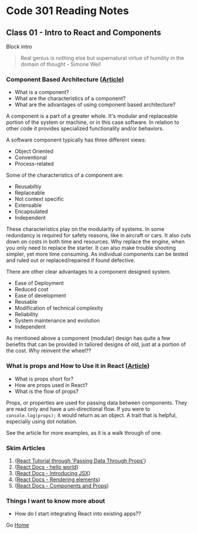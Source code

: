 # Code 301 Reading Notes

## Class 01 - Intro to React and Components

Block intro

> Real genius is nothing else but supernatural virtue of humility in the domain of thought  - Simone Weil

### Component Based Architecture ([Article](https://www.tutorialspoint.com/software_architecture_design/component_based_architecture.htm))

* What is a component?
* What are the characteristics of a component?
* What are the advantages of using component based architecture?

A component is a part of a  greater whole. It's modular and replaceable portion of the system or machine, or in this case software. In relation to other code it provides specialized functionality and/or behaviors.

A software component typically has three different views:
* Object Oriented
* Conventional
* Process-related

Some of the characteristics of a component are:

* Reusabiltiy
* Replaceable
* Not context specific
* Extensable
* Encapsulated
* Independent

These characteristics play on the modularity of systems. In some redundancy is required for safety reasons, like in aircraft or cars. It also cuts down on costs in both time and resources. Why replace the engine, when you only need to replace the starter. It can also make trouble shooting simpler, yet more time consuming. As individual components can be tested and ruled out or replaced/repaired if found defective.

There are other clear advantages to a component designed system.

* Ease of Deployment
* Reduced cost
* Ease of development
* Reusable
* Modification of technical complexity
* Reliability
* System maintenance and evolution
* Independent

As mentioned above a component (modular) design has quite a few benefits that can be provided in tailored designs of old, just at a portion of the cost. Why reinvent the wheel??

### What is props and How to Use it in React ([Article](https://itnext.io/what-is-props-and-how-to-use-it-in-react-da307f500da0))

* What is props short for?
* How are props used in React?
* What is the flow of props?

Props, or properties are used for passing data between components. They are read only and have a uni-directional flow. If you were to ```console.log(props);``` it would return as an object. A trait that is helpful, especially using dot notation. 

See the article for more examples, as it is a walk through of one.

### Skim Articles
 
 1. ([React Tutorial through 'Passing Data Through Props'](https://reactjs.org/tutorial/tutorial.html))
 1. ([React Docs - hello world](https://reactjs.org/docs/hello-world.html))
 1. ([React Docs - Introducing JSX](https://reactjs.org/docs/introducing-jsx.html))
 1. ([React Docs - Rendering elements](https://reactjs.org/docs/rendering-elements.html))
 1. ([React Docs - Components and Props](https://reactjs.org/docs/components-and-props.html))

### Things I want to know more about

* How do I start integrating React into existing apps??

Go [Home](index.md)